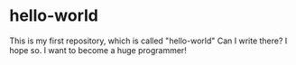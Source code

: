 # hello-world
This is my first repository, which is called "hello-world"
Can I write there? I hope so. I want to become a huge programmer!
